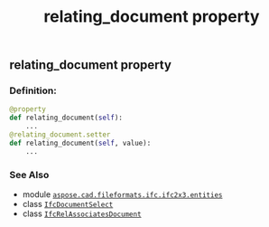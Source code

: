 ﻿---
title: relating_document property
second_title: Aspose.CAD for Python via .NET API References
description: 
type: docs
weight: 100
url: /python-net/aspose.cad.fileformats.ifc.ifc2x3.entities/ifcrelassociatesdocument/relating_document/
is_root: false
---

## relating_document property

### Definition:
```python
@property
def relating_document(self):
    ...
@relating_document.setter
def relating_document(self, value):
    ...
```

### See Also
* module [`aspose.cad.fileformats.ifc.ifc2x3.entities`](../../)
* class [`IfcDocumentSelect`](/cad/python-net/aspose.cad.fileformats.ifc.ifc2x3.types/ifcdocumentselect)
* class [`IfcRelAssociatesDocument`](/cad/python-net/aspose.cad.fileformats.ifc.ifc2x3.entities/ifcrelassociatesdocument)
